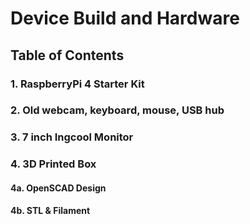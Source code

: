 # Device Build and Hardware  
  
## Table of Contents  
### 1. RaspberryPi 4 Starter Kit  
### 2. Old webcam, keyboard, mouse, USB hub  
### 3. 7 inch Ingcool Monitor  
### 4. 3D Printed Box  
#### 4a. OpenSCAD Design  
#### 4b. STL & Filament  
